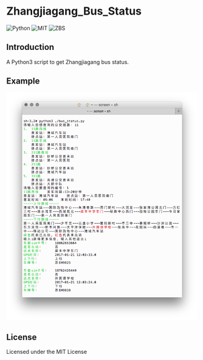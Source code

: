 # Zhangjiagang_Bus_Status
![Python](https://img.shields.io/badge/Python-3.5-blue.svg)
![MIT](https://img.shields.io/cocoapods/l/AFNetworking.svg)
![ZBS](https://img.shields.io/badge/Zhangjiagang__Bus__Status-passing-ff69b4.svg)
## Introduction

A Python3 script to get Zhangjiagang bus status.

## Example

<img src="https://github.com/HelloHzc/Zhangjiagang_Bus_Status/blob/master/Screenshot/Screenshot.png"/>

## License

Licensed under the MIT License